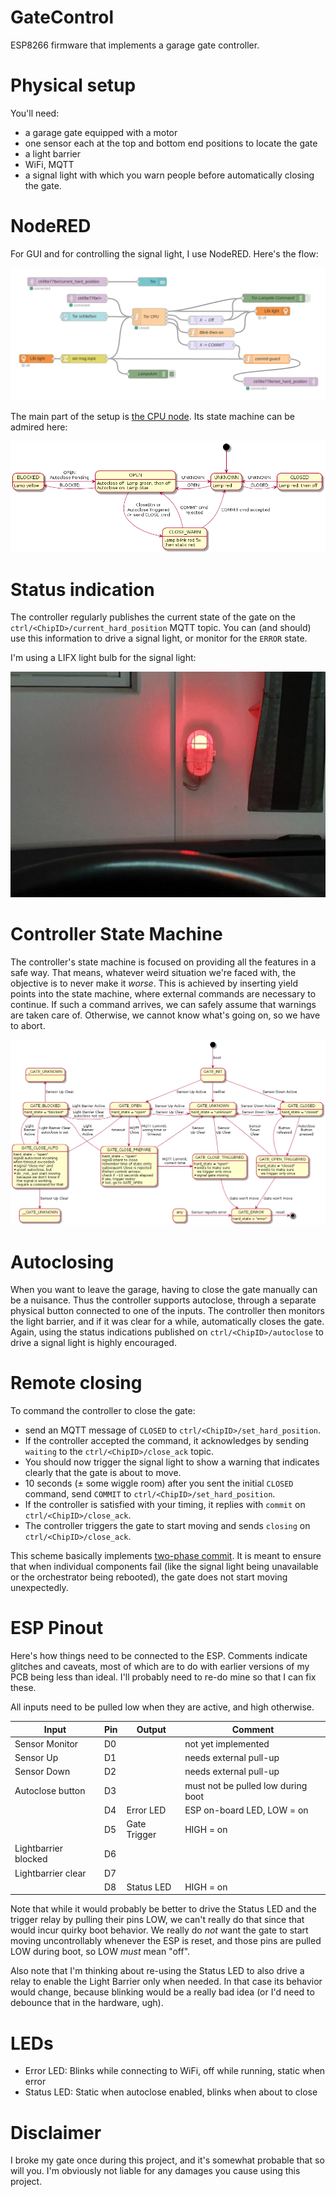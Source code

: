 # GateControl

ESP8266 firmware that implements a garage gate controller.

# Physical setup

You'll need:

* a garage gate equipped with a motor
* one sensor each at the top and bottom end positions to locate the gate
* a light barrier
* WiFi, MQTT
* a signal light with which you warn people before automatically closing the gate.

# NodeRED

For GUI and for controlling the signal light, I use NodeRED. Here's the flow:

![nodered_flow](docs/nodered_flow.png)

The main part of the setup is [the CPU node](nodered/cpu.js). Its state machine can be admired here:

![nodered](docs/nodered.png)

# Status indication

The controller regularly publishes the current state of the gate on the `ctrl/<ChipID>/current_hard_position` MQTT topic. You can (and should) use this information to drive a signal light, or monitor for the `ERROR` state.

I'm using a LIFX light bulb for the signal light:

![signal](docs/photo_2020-01-28_23-49-49.jpg)

# Controller State Machine

The controller's state machine is focused on providing all the features in a safe way. That means, whatever weird situation we're faced with, the objective is to never make it _worse_. This is achieved by inserting yield points into the state machine, where external commands are necessary to continue. If such a command arrives, we can safely assume that warnings are taken care of. Otherwise, we cannot know what's going on, so we have to abort.

![statemachine](docs/statemachine.png)

# Autoclosing

When you want to leave the garage, having to close the gate manually can be a nuisance. Thus the controller supports autoclose, through a separate physical button connected to one of the inputs. The controller then monitors the light barrier, and if it was clear for a while, automatically closes the gate. Again, using the status indications published on `ctrl/<ChipID>/autoclose` to drive a signal light is highly encouraged.

# Remote closing

To command the controller to close the gate:

* send an MQTT message of `CLOSED` to `ctrl/<ChipID>/set_hard_position`.
* If the controller accepted the command, it acknowledges by sending `waiting` to the `ctrl/<ChipID>/close_ack` topic.
* You should now trigger the signal light to show a warning that indicates clearly that the gate is about to move.
* 10 seconds (± some wiggle room) after you sent the initial `CLOSED` command, send `COMMIT` to `ctrl/<ChipID>/set_hard_position`.
* If the controller is satisfied with your timing, it replies with `commit` on `ctrl/<ChipID>/close_ack`.
* The controller triggers the gate to start moving and sends `closing` on `ctrl/<ChipID>/close_ack`.

This scheme basically implements [two-phase commit](https://en.wikipedia.org/wiki/Two-phase_commit_protocol). It is meant to ensure that when individual components fail (like the signal light being unavailable or the orchestrator being rebooted), the gate does not start moving unexpectedly.

# ESP Pinout

Here's how things need to be connected to the ESP. Comments indicate glitches and caveats, most of which are to do with earlier versions of my PCB being less than ideal. I'll probably need to re-do mine so that I can fix these.

All inputs need to be pulled low when they are active, and high otherwise.

| Input                | Pin           | Output       | Comment                            |
| -------------------- | ------------- | ------------ | ---------------------------------- |
| Sensor Monitor       | D0            |              | not yet implemented                |
| Sensor Up            | D1            |              | needs external pull-up             |
| Sensor Down          | D2            |              | needs external pull-up             |
| Autoclose button     | D3            |              | must not be pulled low during boot |
|                      | D4            | Error LED    | ESP on-board LED, LOW = on         |
|                      | D5            | Gate Trigger | HIGH = on                          |
| Lightbarrier blocked | D6            |              |                                    |
| Lightbarrier clear   | D7            |              |                                    |
|                      | D8            | Status LED   | HIGH = on                          |

Note that while it would probably be better to drive the Status LED and the trigger relay by pulling their pins LOW, we can't really do that since that would incur quirky boot behavior. We really do _not_ want the gate to start moving uncontrollably whenever the ESP is reset, and those pins are pulled LOW during boot, so LOW _must_ mean "off".

Also note that I'm thinking about re-using the Status LED to also drive a relay to enable the Light Barrier only when needed. In that case its behavior would change, because blinking would be a really bad idea (or I'd need to debounce that in the hardware, ugh).

# LEDs

* Error LED: Blinks while connecting to WiFi, off while running, static when error
* Status LED: Static when autoclose enabled, blinks when about to close

# Disclaimer

I broke my gate once during this project, and it's somewhat probable that so will you. I'm obviously not liable for any damages you cause using this project.
